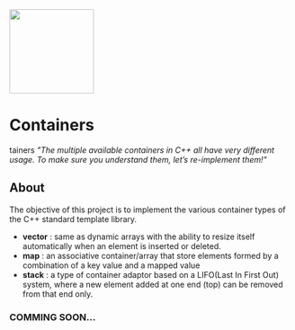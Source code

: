 <img src="https://user-images.githubusercontent.com/105823790/171860148-c0b11827-51de-42e1-8213-e1e83249b081.png" width="150" height="150">

# Containers
tainers
*"The multiple available containers in C++ all have very different usage. To make sure you understand them, let’s re-implement them!"*

## About

The objective of this project is to implement the various container types of the C++ standard template library.
- **vector** : same as dynamic arrays with the ability to resize itself automatically when an element is inserted or deleted.
- **map** : an associative container/array that store elements formed by a combination of a key value and a mapped value
- **stack** : a type of container adaptor based on a LIFO(Last In First Out) system, where a new element added at one end (top) can be removed from that end only.  

### COMMING SOON...
